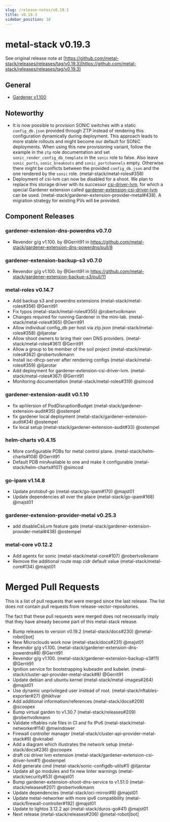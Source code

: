 ```yaml
---
slug: /release-notes/v0.19.3
title: v0.19.3
sidebar_position: 18
---
```

# metal-stack v0.19.3
See original release note at [https://github.com/metal-stack/releases/releases/tag/v0.19.3](https://github.com/metal-stack/releases/releases/tag/v0.19.3)
## General
* [Gardener v1.100](https://github.com/gardener/gardener/releases/tag/v1.100.0)
## Noteworthy
* It is now possible to provision SONiC switches with a static `config_db.json` provided through ZTP instead of rendering this configuration dynamically during deployment. This approach leads to more stable rollouts and might become our default for SONiC deployments. When using this new provisioning variant, follow the example in the `ztp` role documentation and set `sonic_render_config_db_template` in the `sonic` role to false. Also leave `sonic_ports`, `sonic_breakouts` and `sonic_portchannels` empty. Otherwise there might be conflicts between the provided `config_db.json` and the one rendered by the `sonic` role. (metal-stack/metal-roles#358)
* Deployment of csi-lvm can now be disabled for a shoot. We plan to replace this storage driver with its successor [csi-driver-lvm](https://github.com/metal-stack/csi-driver-lvm), for which a special Gardener extension called [gardener-extension-csi-driver-lvm](https://github.com/metal-stack/gardener-extension-csi-driver-lvm) can be used. (metal-stack/gardener-extension-provider-metal#438). A migration strategy for existing PVs will be provided.
## Component Releases
### gardener-extension-dns-powerdns v0.7.0
* Revendor g/g v1.100. by @Gerrit91 in https://github.com/metal-stack/gardener-extension-dns-powerdns/pull/8
### gardener-extension-backup-s3 v0.7.0
* Revendor g/g v1.100. by @Gerrit91 in https://github.com/metal-stack/gardener-extension-backup-s3/pull/11
### metal-roles v0.14.7
* Add backup s3 and powerdns extensions (metal-stack/metal-roles#356) @Gerrit91
* Fix typos (metal-stack/metal-roles#355) @robertvolkmann
* Changes required for running Gardener in the mini-lab. (metal-stack/metal-roles#365) @Gerrit91
* Allow individual config_db per host via ztp.json (metal-stack/metal-roles#358) @iljarotar
* Allow shoot owners to bring their own DNS providers. (metal-stack/metal-roles#361) @Gerrit91
* Allow a group to be member of the soil project (metal-stack/metal-roles#362) @robertvolkmann
* Install isc-dhcp-server after rendering configs (metal-stack/metal-roles#359) @iljarotar
* Add deployment for gardener-extension-csi-driver-lvm. (metal-stack/metal-roles#367) @Gerrit91
* Monitoring documentation (metal-stack/metal-roles#319) @simcod
### gardener-extension-audit v0.1.10
* fix apiVersion of PodDisruptionBudget (metal-stack/gardener-extension-audit#35) @ostempel
* fix gardener local deployment (metal-stack/gardener-extension-audit#34) @ostempel
* fix local setup (metal-stack/gardener-extension-audit#33) @ostempel
### helm-charts v0.4.15
* More configurable PDBs for metal control plane. (metal-stack/helm-charts#108) @Gerrit91
* Default PDB minAvailable to one and make it configurable (metal-stack/helm-charts#107) @simcod
### go-ipam v1.14.8
* Update protobuf-go (metal-stack/go-ipam#170) @majst01
* Update dependencies all over the place (metal-stack/go-ipam#168) @majst01
### gardener-extension-provider-metal v0.25.3
* add disableCsiLvm feature gate (metal-stack/gardener-extension-provider-metal#438) @ostempel
### metal-core v0.12.2
* Add agentx for sonic (metal-stack/metal-core#107) @robertvolkmann
* Remove the additional route map cidr default value (metal-stack/metal-core#134) @majst01
# Merged Pull Requests
This is a list of pull requests that were merged since the last release. The list does not contain pull requests from release-vector-repositories.

The fact that these pull requests were merged does not necessarily imply that they have already become part of this metal-stack release.

* Bump releases to version v0.19.2 (metal-stack/docs#230) @metal-robot[bot]
* New Microclouds work now (metal-stack/docs#231) @majst01
* Revendor g/g v1.100. (metal-stack/gardener-extension-dns-powerdns#8) @Gerrit91
* Revendor g/g v1.100. (metal-stack/gardener-extension-backup-s3#11) @Gerrit91
* Ignition service for bootstrapping kubeadm and kubelet. (metal-stack/cluster-api-provider-metal-stack#8) @Gerrit91
* Update debian and ubuntu kernel (metal-stack/metal-images#264) @majst01
* Use dynamic unprivileged user instead of root. (metal-stack/nftables-exporter#27) @hikhvar
* Add additional information/references (metal-stack/docs#209) @scoopex
* Bump virtual garden to v1.30.7 (metal-stack/releases#209) @robertvolkmann
* Validate nftables rule files in CI and fix IPv6 (metal-stack/metal-networker#114) @mwindower
* Firewall controller manager (metal-stack/cluster-api-provider-metal-stack#9) @vknabel
* Add a diagram which illustrates the network setup (metal-stack/docs#236) @scoopex
* draft csi driver lvm extension (metal-stack/gardener-extension-csi-driver-lvm#1) @ostempel
* Add generate cmd (metal-stack/sonic-configdb-utils#1) @iljarotar
* Update all go modules and fix new linter warnings (metal-stack/security#53) @majst01
* Bump gardener-extension-shoot-dns-service to v1.51.0 (metal-stack/releases#207) @robertvolkmann
* Update dependencies (metal-stack/oci-mirror#9) @majst01
* Update metal-networker with more ipv6 compatibility (metal-stack/firewall-controller#192) @majst01
* Update to lightos 3.12.2 api (metal-stack/duros-go#41) @majst01
* Next release (metal-stack/releases#206) @metal-robot[bot]